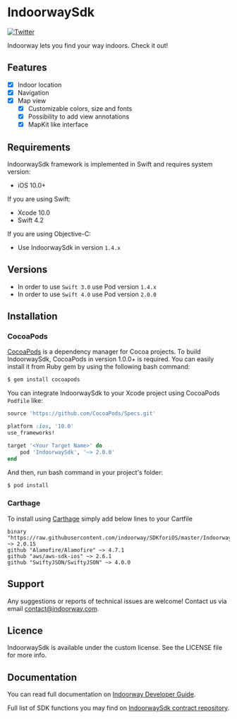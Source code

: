 # IndoorwaySdk

[![Twitter](https://img.shields.io/badge/twitter-@Indoorway-blue.svg?style=flat)](http://twitter.com/indoorway)

Indoorway lets you find your way indoors. Check it out!

## Features

- [x] Indoor location
- [x] Navigation
- [x] Map view
	- [x] Customizable colors, size and fonts
	- [x] Possibility to add view annotations
	- [x] MapKit like interface

## Requirements

IndoorwaySdk framework is implemented in Swift and requires system version:

- iOS 10.0+

If you are using Swift:

- Xcode 10.0
- Swift 4.2

If you are using Objective-C:

- Use IndoorwaySdk in version `1.4.x`

## Versions
- In order to use `Swift 3.0` use Pod version `1.4.x`
- In order to use `Swift 4.0` use Pod version `2.0.0`

## Installation

### CocoaPods

[CocoaPods](http://cocoapods.org) is a dependency manager for Cocoa projects. To build IndoorwaySdk, CocoaPods in version 1.0.0+ is required. You can easily install it from Ruby gem by using the following bash command:

```bash
$ gem install cocoapods
```


You can integrate IndoorwaySdk to your Xcode project using CocoaPods `Podfile` like:

```ruby
source 'https://github.com/CocoaPods/Specs.git'

platform :ios, '10.0'
use_frameworks!

target '<Your Target Name>' do
    pod 'IndoorwaySdk', '~> 2.0.0'
end
```

And then, run bash command in your project's folder:

```bash
$ pod install
```

### Carthage

To install using [Carthage](https://github.com/Carthage/Carthage) simply add below lines to your Cartfile

```
binary "https://raw.githubusercontent.com/indoorway/SDKforiOS/master/IndoorwaySdk.json" ~> 2.0.15
github "Alamofire/Alamofire" ~> 4.7.1
github "aws/aws-sdk-ios" ~> 2.6.1
github "SwiftyJSON/SwiftyJSON" ~> 4.0.0
```

## Support

Any suggestions or reports of technical issues are welcome! Contact us via email contact@indoorway.com.

## Licence

IndoorwaySdk is available under the custom license. See the LICENSE file for more info.

## Documentation

You can read full documentation on [Indoorway Developer Guide](https://help.indoorway.com/docs/ios-sdk-requirements).

Full list of SDK functions you may find on [IndoorwaySdk contract repository](https://github.com/indoorway/SDKcontract).
